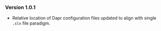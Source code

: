 ### Version 1.0.1

- Relative location of Dapr configuration files updated to align with single `.sln` file paradigm.